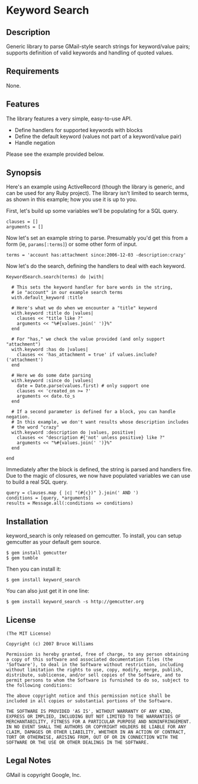 # Keyword Search

## Description

Generic library to parse GMail-style search strings for keyword/value pairs;
supports definition of valid keywords and handling of quoted values.

## Requirements

None.

## Features
  
The library features a very simple, easy-to-use API.

* Define handlers for supported keywords with blocks
* Define the default keyword (values not part of a keyword/value pair)
* Handle negation

Please see the example provided below.

## Synopsis

Here's an example using ActiveRecord (though the library is generic, and can
be used for any Ruby project).  The library isn't limited to search terms, as
shown in this example; how you use it is up to you.

First, let's build up some variables we'll be populating for a SQL query.

    clauses = []
    arguments = []

Now let's set an example string to parse.  Presumably you'd get this from
a form (ie, `params[:terms]`) or some other form of input.

    terms = 'account has:attachment since:2006-12-03 -description:crazy'

Now let's do the search, defining the handlers to deal with each keyword.

    KeywordSearch.search(terms) do |with|

      # This sets the keyword handler for bare words in the string,
      # ie "account" in our example search terms
      with.default_keyword :title
  
      # Here's what we do when we encounter a "title" keyword
      with.keyword :title do |values|
        clauses << "title like ?"
        arguments << "%#{values.join(' ')}%"
      end
  
      # For "has," we check the value provided (and only support "attachment")
      with.keyword :has do |values|
        clauses << 'has_attachment = true' if values.include?('attachment')
      end
      
      # Here we do some date parsing
      with.keyword :since do |values|
        date = Date.parse(values.first) # only support one
        clauses << 'created_on >= ?'
        arguments << date.to_s
      end

      # If a second parameter is defined for a block, you can handle negation.
      # In this example, we don't want results whose description includes
      # the word "crazy"
      with.keyword :description do |values, positive|
        clauses << "description #{'not' unless positive} like ?"
        arguments << "%#{values.join(' ')}%"
      end
      
    end
    
Immediately after the block is defined, the string is parsed and handlers
fire.  Due to the magic of closures, we now have populated variables we can
use to build a real SQL query.
  
    query = clauses.map { |c| "(#{c})" }.join(' AND ')
    conditions = [query, *arguments]
    results = Message.all(:conditions => conditions)

## Installation

keyword_search is only released on gemcutter. To install, you can setup gemcutter as your default gem source.

    $ gem install gemcutter
    $ gem tumble
 
Then you can install it:
 
    $ gem install keyword_search

You can also just get it in one line:

    $ gem install keyword_search -s http://gemcutter.org


## License

    (The MIT License)

    Copyright (c) 2007 Bruce Williams

    Permission is hereby granted, free of charge, to any person obtaining
    a copy of this software and associated documentation files (the
    'Software'), to deal in the Software without restriction, including
    without limitation the rights to use, copy, modify, merge, publish,
    distribute, sublicense, and/or sell copies of the Software, and to
    permit persons to whom the Software is furnished to do so, subject to
    the following conditions:

    The above copyright notice and this permission notice shall be
    included in all copies or substantial portions of the Software.

    THE SOFTWARE IS PROVIDED 'AS IS', WITHOUT WARRANTY OF ANY KIND,
    EXPRESS OR IMPLIED, INCLUDING BUT NOT LIMITED TO THE WARRANTIES OF
    MERCHANTABILITY, FITNESS FOR A PARTICULAR PURPOSE AND NONINFRINGEMENT.
    IN NO EVENT SHALL THE AUTHORS OR COPYRIGHT HOLDERS BE LIABLE FOR ANY
    CLAIM, DAMAGES OR OTHER LIABILITY, WHETHER IN AN ACTION OF CONTRACT,
    TORT OR OTHERWISE, ARISING FROM, OUT OF OR IN CONNECTION WITH THE
    SOFTWARE OR THE USE OR OTHER DEALINGS IN THE SOFTWARE.

## Legal Notes

GMail is copyright Google, Inc.